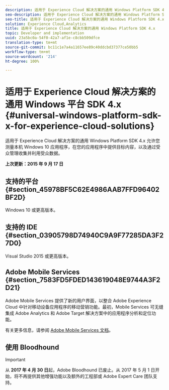 ```yaml
---
description: 适用于 Experience Cloud 解决方案的通用 Windows Platform SDK 4.x 允许您测量本机 Windows 10 应用程序，在您的应用程序中提供目标内容，以及通过受众管理收集并利用受众数据。
seo-description: 适用于 Experience Cloud 解决方案的通用 Windows Platform SDK 4.x 允许您测量本机 Windows 10 应用程序，在您的应用程序中提供目标内容，以及通过受众管理收集并利用受众数据。
seo-title: 适用于 Experience Cloud 解决方案的通用 Windows Platform SDK 4.x
solution: Experience Cloud,Analytics
title: 适用于 Experience Cloud 解决方案的通用 Windows Platform SDK 4.x
topic: Developer and implementation
uuid: 23a5bc0a-54f0-42a7-af1e-c8cbb509dfce
translation-type: tm+mt
source-git-commit: bc11c1e7a4a11657ee89c40ddcbd37377ce50bb5
workflow-type: tm+mt
source-wordcount: '214'
ht-degree: 100%

---
```



# 适用于 Experience Cloud 解决方案的通用 Windows 平台 SDK 4.x {#universal-windows-platform-sdk-x-for-experience-cloud-solutions}

适用于 Experience Cloud 解决方案的通用 Windows Platform SDK 4.x 允许您测量本机 Windows 10 应用程序，在您的应用程序中提供目标内容，以及通过受众管理收集并利用受众数据。

**上次更新：2015 年 9 月 17 日**

## 支持的平台 {#section_45978BF5C62E4986AAB7FFD96402BF2D}

Windows 10 或更高版本。

## 支持的 IDE {#section_03905798D74940C9A9F77285DA3F27D0}

Visual Studio 2015 或更高版本。

## Adobe Mobile Services {#section_7583FD5FDED143619048E9744A3F2D21}

Adobe Mobile Services 提供了新的用户界面，以整合 Adobe Experience Cloud 中针对移动设备应用程序的移动营销功能。最初，Mobile Services 可无缝集成 Adobe Analytics 和 Adobe Target 解决方案中的应用程序分析和定位功能。

有关更多信息，请参阅 [Adobe Mobile Services 文档](/help/using/home.md)。

## 使用 Bloodhound

>[!IMPORTANT]
>
>从 **2017 年 4 月 30 日**&#x200B;起，Adobe Bloodhound 已废止。从 2017 年 5 月 1 日开始，将不再提供其他增强功能以及额外的工程部或 Adobe Expert Care 团队支持。
